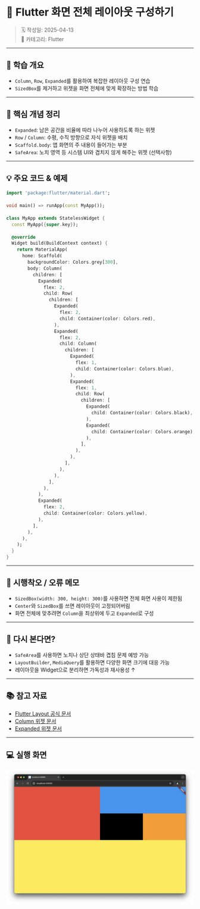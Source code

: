# 📌 Flutter 화면 전체 레이아웃 구성하기

> 🗓️ 작성일: 2025-04-13  
> 📂 카테고리: Flutter

---

## 🧠 학습 개요

- `Column`, `Row`, `Expanded`를 활용하여 복잡한 레이아웃 구성 연습  
- `SizedBox`를 제거하고 위젯을 화면 전체에 맞게 확장하는 방법 학습

---

## 📌 핵심 개념 정리

- `Expanded`: 남은 공간을 비율에 따라 나누어 사용하도록 하는 위젯  
- `Row` / `Column`: 수평, 수직 방향으로 자식 위젯을 배치  
- `Scaffold.body`: 앱 화면의 주 내용이 들어가는 부분  
- `SafeArea`: 노치 영역 등 시스템 UI와 겹치지 않게 해주는 위젯 (선택사항)

---

## 💡 주요 코드 & 예제

```dart
import 'package:flutter/material.dart';

void main() => runApp(const MyApp());

class MyApp extends StatelessWidget {
  const MyApp({super.key});

  @override
  Widget build(BuildContext context) {
    return MaterialApp(
      home: Scaffold(
        backgroundColor: Colors.grey[300],
        body: Column(
          children: [
            Expanded(
              flex: 2,
              child: Row(
                children: [
                  Expanded(
                    flex: 2,
                    child: Container(color: Colors.red),
                  ),
                  Expanded(
                    flex: 2,
                    child: Column(
                      children: [
                        Expanded(
                          flex: 1,
                          child: Container(color: Colors.blue),
                        ),
                        Expanded(
                          flex: 1,
                          child: Row(
                            children: [
                              Expanded(
                                child: Container(color: Colors.black),
                              ),
                              Expanded(
                                child: Container(color: Colors.orange),
                              ),
                            ],
                          ),
                        ),
                      ],
                    ),
                  ),
                ],
              ),
            ),
            Expanded(
              flex: 2,
              child: Container(color: Colors.yellow),
            ),
          ],
        ),
      ),
    );
  }
}
```
---

## 🧩 시행착오 / 오류 메모

- `SizedBox(width: 300, height: 300)`를 사용하면 전체 화면 사용이 제한됨  
- `Center`와 `SizedBox`를 쓰면 레이아웃이 고정되어버림  
- 화면 전체에 맞추려면 `Column`을 최상위에 두고 `Expanded`로 구성

---

## 🔁 다시 본다면?

- `SafeArea`를 사용하면 노치나 상단 상태바 겹침 문제 예방 가능  
- `LayoutBuilder`, `MediaQuery`를 활용하면 다양한 화면 크기에 대응 가능  
- 레이아웃을 Widget으로 분리하면 가독성과 재사용성 ↑

---

## 📚 참고 자료

- [Flutter Layout 공식 문서](https://docs.flutter.dev/development/ui/layout)  
- [Column 위젯 문서](https://api.flutter.dev/flutter/widgets/Column-class.html)  
- [Expanded 위젯 문서](https://api.flutter.dev/flutter/widgets/Expanded-class.html)

---

## 💻 실행 화면
![ui](./img/ui.png)